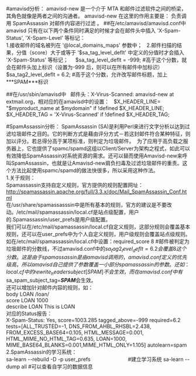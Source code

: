 #amavisd分析：
amavisd-new 是一个介于 MTA 和邮件过滤软件之间的桥梁，其角色就像是两者之间的沟通者。 amavisd-new 在这里的作用主要是： 负责调用 SpamAssassin 对邮件内容进行过滤 。
##在/etc/amavisd/amavisd.conf中  
amavisd 只有在以下两个条件同时满足的时候才会在邮件头中插入 'X-Spam-Status', 'X-Spam-Level' 等标记：  
1.接收邮件的域名被列在 '@local_domains_maps' 参数中；  
2.邮件扫描的结果，分值（score）大于或等于 '$sa_tag_level_deflt' 中定义的分值时才会插入 'X-Spam-Status' 等标记；    
$sa_tag_level_deflt = -999;          #高于这个分数，就会在邮件头加上标识（设置为-999 后，则可以在所有邮件中加标识）  
$sa_tag2_level_deflt = 6.2;          #高于这个分数，允许改写邮件标题，加上\*\*\*SPAM\*\*\*标识  

##在/usr/sbin/amavisd中  
邮件头：X-Virus-Scanned: amavisd-new at extmail.org，相对应的在amavisd中的设置：  
$X_HEADER_LINE= "$myproduct_name at $mydomain"  if !defined $X_HEADER_LINE;  
$X_HEADER_TAG = 'X-Virus-Scanned'               if !defined $X_HEADER_TAG;  

#SpamAssassin分析：
SpamAssassin (SA)是利用Perl来进行文字分析以达到过滤垃圾邮件之目的。它的判断方式是藉由评分方式－若这封邮件符合某种特征，则加以评分。若总得分高于某项标准，则判定为垃圾邮件。 
为了应用于高负载之服务器上，它也提供了spamc/spamd这组以Client/Server为架构之程式，如此可以有效降低SpamAssassin对系统资源的需求。还可以替而使用Amavisd-new来呼叫SpamAssassin，也就是让Amavisd-new肩负扫毒及过滤垃圾邮件的重责。这个方法比起使用spamc/spamd的做法快很多，所以采用这种作法。  
1.关于规则：  
Spamassassin支持自定义规则，官方提供的规则配置网址：http://spamassassin.apache.org/full/3.3.x/doc/Mail_SpamAssassin_Conf.html  
在/usr/share/spamassasssin中是所有基本的规则，官方的建议是不要改动。/etc/mail/spamassassin/local.cf是站点级配置，用户的.Spamassassin/user_prefs是用户级配置。  
我们可以在/etc/mail/spamassassin/local.cf自定义规则，这部分规则会覆盖基本规则，还可以在user_prefs中为个人自定义规则，用户级规则会覆盖站点级规则。  
如在/etc/mail/spamassassin/local.cf中设置：required_score 8 #邮件被判定为垃圾邮件的分数线，不过amavisd.conf中的$sa_tag2_level_deflt = 6.2会覆盖8这个分数。这是由于spamassassin是由amavisd调用的，amavisd.conf定义的优先级高，所以amavisd自己提供了参数覆盖一小部分spamassassin的参数。还如：local.cf中的rewrite_header subject [ SPAM ]不会生效，而在amavisd.conf中有$sa_spam_subject_tag=***SPAM***会生效。  
还可以增加针对邮件内容的规则，如：  
body    LOAN       /loan/                                              
score   LOAN       1000  
describe   LOAN    This is LOAN  
对应的Status报告：  
X-Spam-Status: Yes, score=1003.285 tagged_above=-999 required=6.2  
tests=[ALL_TRUSTED=-1, DNS_FROM_AHBL_RHSBL=2.438,  
FROM_EXCESS_BASE64=0.105, HTML_MESSAGE=0.001,  
HTML_MIME_NO_HTML_TAG=0.635, LOAN=1000, MIME_BASE64_BLANKS=0.001,MIME_HTML_ONLY=1.105] autolearn=spam  
2.SpamAssassin的学习系统：  
sa-learn --rebuild -D -p user_prefs                            #建立学习系统
sa-learn --dump all                                            #可以查看自学习的数据信息
